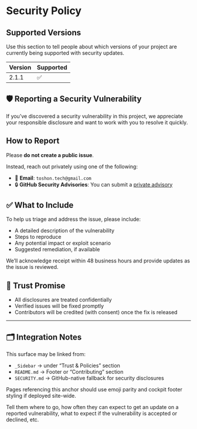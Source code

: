 # Security Policy

## Supported Versions

Use this section to tell people about which versions of your project are
currently being supported with security updates.

| Version | Supported          |
| ------- | ------------------ |
| 2.1.1   | :white_check_mark: |


## 🛡️ Reporting a Security Vulnerability

If you’ve discovered a security vulnerability in this project, we appreciate your responsible disclosure and want to work with you to resolve it quickly.

## How to Report

Please **do not create a public issue**.

Instead, reach out privately using one of the following:

- 📧 **Email**: `toshon.tech@gmail.com`  
- 🔒 **GitHub Security Advisories**: You can submit a [private advisory](https://docs.github.com/en/code-security/security-advisories/repository-security-advisories)

## ✅ What to Include

To help us triage and address the issue, please include:

- A detailed description of the vulnerability  
- Steps to reproduce  
- Any potential impact or exploit scenario  
- Suggested remediation, if available  

We’ll acknowledge receipt within 48 business hours and provide updates as the issue is reviewed.

## 🤝 Trust Promise

- All disclosures are treated confidentially  
- Verified issues will be fixed promptly  
- Contributors will be credited (with consent) once the fix is released  

---

## 🗂️ Integration Notes

This surface may be linked from:

- `_Sidebar` → under “Trust & Policies” section  
- `README.md` → Footer or “Contributing” section  
- `SECURITY.md` → GitHub-native fallback for security disclosures  

Pages referencing this anchor should use emoji parity and cockpit footer styling if deployed site-wide.


Tell them where to go, how often they can expect to get an update on a
reported vulnerability, what to expect if the vulnerability is accepted or
declined, etc.
